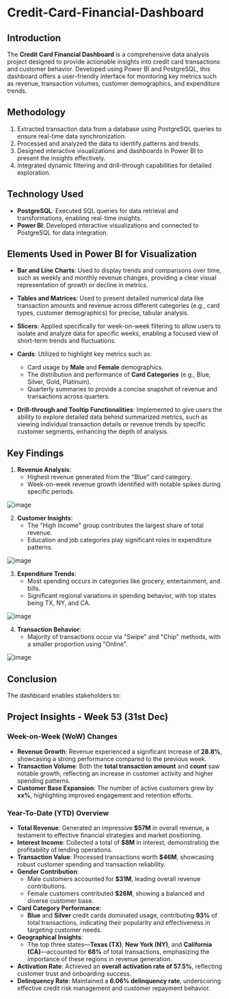 # Credit-Card-Financial-Dashboard

## Introduction
The **Credit Card Financial Dashboard** is a comprehensive data analysis project designed to provide actionable insights into credit card transactions and customer behavior. Developed using Power BI and PostgreSQL, this dashboard offers a user-friendly interface for monitoring key metrics such as revenue, transaction volumes, customer demographics, and expenditure trends.

## Methodology
1. Extracted transaction data from a database using PostgreSQL queries to ensure real-time data synchronization.
2. Processed and analyzed the data to identify patterns and trends.
3. Designed interactive visualizations and dashboards in Power BI to present the insights effectively.
4. Integrated dynamic filtering and drill-through capabilities for detailed exploration.

## Technology Used
- **PostgreSQL**: Executed SQL queries for data retrieval and transformations, enabling real-time insights.
- **Power BI**: Developed interactive visualizations and connected to PostgreSQL for data integration.

## Elements Used in Power BI for Visualization

- **Bar and Line Charts**: Used to display trends and comparisons over time, such as weekly and monthly revenue changes, providing a clear visual representation of growth or decline in metrics.

- **Tables and Matrices**: Used to present detailed numerical data like transaction amounts and revenue across different categories (e.g., card types, customer demographics) for precise, tabular analysis.

- **Slicers**: Applied specifically for week-on-week filtering to allow users to isolate and analyze data for specific weeks, enabling a focused view of short-term trends and fluctuations.

- **Cards**: Utilized to highlight key metrics such as:
  - Card usage by **Male** and **Female** demographics.
  - The distribution and performance of **Card Categories** (e.g., Blue, Silver, Gold, Platinum).
  - Quarterly summaries to provide a concise snapshot of revenue and transactions across quarters.

- **Drill-through and Tooltip Functionalities**: Implemented to give users the ability to explore detailed data behind summarized metrics, such as viewing individual transaction details or revenue trends by specific customer segments, enhancing the depth of analysis.


## Key Findings
1. **Revenue Analysis**:
   - Highest revenue generated from the "Blue" card category.
   - Week-on-week revenue growth identified with notable spikes during specific periods.


![image](https://github.com/user-attachments/assets/247dd041-15ae-487e-a923-6ee036d106c9)


2. **Customer Insights**:
   - The "High Income" group contributes the largest share of total revenue.
   - Education and job categories play significant roles in expenditure patterns.

![image](https://github.com/user-attachments/assets/182e6619-d0ac-48c7-a688-0f882d9a423c)

3. **Expenditure Trends**:
   - Most spending occurs in categories like grocery, entertainment, and bills.
   - Significant regional variations in spending behavior, with top states being TX, NY, and CA.

![image](https://github.com/user-attachments/assets/4aa97d2d-e7cb-4657-addb-9eefd822c370)


4. **Transaction Behavior**:
   - Majority of transactions occur via "Swipe" and "Chip" methods, with a smaller proportion using "Online".

![image](https://github.com/user-attachments/assets/fad580aa-be5c-4327-a364-5f1505dac16f)

## Conclusion
The dashboard enables stakeholders to:
## Project Insights - Week 53 (31st Dec)

### Week-on-Week (WoW) Changes
- **Revenue Growth**: Revenue experienced a significant increase of **28.8%**, showcasing a strong performance compared to the previous week.
- **Transaction Volume**: Both the **total transaction amount** and **count** saw notable growth, reflecting an increase in customer activity and higher spending patterns.
- **Customer Base Expansion**: The number of active customers grew by **xx%**, highlighting improved engagement and retention efforts.

### Year-To-Date (YTD) Overview
- **Total Revenue**: Generated an impressive **$57M** in overall revenue, a testament to effective financial strategies and market positioning.
- **Interest Income**: Collected a total of **$8M** in interest, demonstrating the profitability of lending operations.
- **Transaction Value**: Processed transactions worth **$46M**, showcasing robust customer spending and transaction reliability.
- **Gender Contribution**:
  - Male customers accounted for **$31M**, leading overall revenue contributions.
  - Female customers contributed **$26M**, showing a balanced and diverse customer base.
- **Card Category Performance**:
  - **Blue** and **Silver** credit cards dominated usage, contributing **93%** of total transactions, indicating their popularity and effectiveness in targeting customer needs.
- **Geographical Insights**:
  - The top three states—**Texas (TX)**, **New York (NY)**, and **California (CA)**—accounted for **68%** of total transactions, emphasizing the importance of these regions in revenue generation.
- **Activation Rate**: Achieved an **overall activation rate of 57.5%**, reflecting customer trust and onboarding success.
- **Delinquency Rate**: Maintained a **6.06% delinquency rate**, underscoring effective credit risk management and customer repayment behavior.

